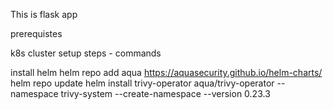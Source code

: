 This is flask app




prerequistes

k8s cluster
setup steps - commands

install helm
helm repo add aqua https://aquasecurity.github.io/helm-charts/
helm repo update
helm install trivy-operator aqua/trivy-operator --namespace trivy-system --create-namespace --version 0.23.3
